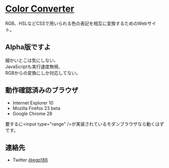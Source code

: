 # [Color Converter](http://egy186.github.io/colorconverter)

RGB、HSLなどCSSで用いられる色の表記を相互に変換するためのWebサイト。

## Alpha版ですよ

細かいとこは気にしない、  
JavaScriptも実行速度無視、  
RGBからの変換にしか対応してない。

## 動作確認済みのブラウザ

* Internet Explorer 10
* Mozilla Firefox 23 beta
* Google Chrome 28

要するに&lt;input type="range" /&gt;が実装されているモダンブラウザなら動くはずです。

## 連絡先

 * Twitter [@egp186](http://twitter.com/egp186)